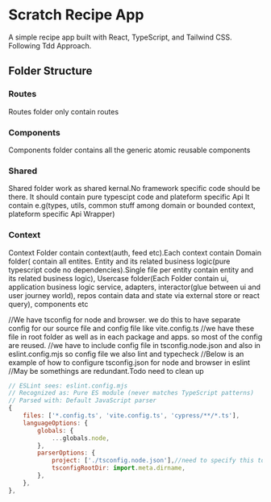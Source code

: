 # Scratch Recipe App

A simple recipe app built with React, TypeScript, and Tailwind CSS. Following Tdd Approach.

## Folder Structure

### Routes

Routes folder only contain routes

### Components

Components folder contains all the generic atomic reusable components

### Shared

Shared folder work as shared kernal.No framework specific code should be there.
It should contain pure typescipt code and plateform specific Api
It contain e.g(types, utils, common stuff among domain or bounded context, plateform specific Api Wrapper)

### Context

Context Folder contain context(auth, feed etc).Each context contain Domain folder( contain all entites. Entity and its related business logic(pure typescript code no dependencies).Single file per entity contain entity and its related business logic), Usercase folder(Each Folder contain ui, application business logic service, adapters, interactor(glue between ui and user journey world), repos contain data and state via external store or react query), components etc

//We have tsconfig for node and browser. we do this to have separate config for our source file and config file like vite.config.ts
//we have these file in root folder as well as in each package and apps. so most of the config are reused.
//we have to include config file in tsconfig.node.json and also in eslint.config.mjs so config file we also lint and typecheck
//Below is an example of how to configure tsconfig.json for node and browser in eslint
//May be somethings are redundant.Todo need to clean up

```js
// ESLint sees: eslint.config.mjs
// Recognized as: Pure ES module (never matches TypeScript patterns)
// Parsed with: Default JavaScript parser
{
    files: ['*.config.ts', 'vite.config.ts', 'cypress/**/*.ts'],
    languageOptions: {
        globals: {
            ...globals.node,
        },
        parserOptions: {
            project: ['./tsconfig.node.json'],//need to specify this to tell eslint where to find tsconfigs when parse these files
            tsconfigRootDir: import.meta.dirname,
        },
    },
},
```
